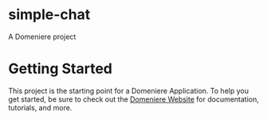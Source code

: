 # simple-chat
A Domeniere project

# Getting Started
This project is the starting point for a Domeniere Application. To help you get started, be sure to check out the [Domeniere Website](https://www.domeniere.com/) for documentation, tutorials, and more.
